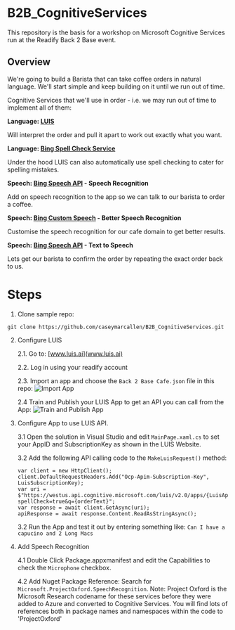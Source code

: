 ﻿# B2B_CognitiveServices
This repository is the basis for a workshop on Microsoft Cognitive Services run at the Readify Back 2 Base event.

## Overview

We're going to build a Barista that can take coffee orders in natural language. We'll start simple and keep building on it until we run out of time.

Cognitive Services that we'll use in order - i.e. we may run out of time to implement all of them:

__Language: [LUIS](https://azure.microsoft.com/en-us/services/cognitive-services/language-understanding-intelligent-service/)__

Will interpret the order and pull it apart to work out exactly what you want. 

__Language: [Bing Spell Check Service](https://azure.microsoft.com/en-us/services/cognitive-services/spell-check/)__ 

Under the hood LUIS can also automatically use spell checking to cater for spelling mistakes.

__Speech: [Bing Speech API]() - Speech Recognition__

Add on speech recognition to the app so we can talk to our barista to order a coffee.

__Speech: [Bing Custom Speech]() - Better Speech Recognition__

Customise the speech recognition for our cafe domain to get better results.

__Speech: [Bing Speech API]() - Text to Speech__

Lets get our barista to confirm the order by repeating the exact order back to us.



# Steps

1. Clone sample repo:

```git clone https://github.com/caseymarcallen/B2B_CognitiveServices.git```

2. Configure LUIS

    2.1. Go to: [www.luis.ai](www.luis.ai)

    2.2. Log in using your readify account

    2.3. Import an app and choose the `Back 2 Base Cafe.json` file in this repo: ![Import App](1_ImportLuisApp.png)

    2.4 Train and Publish your LUIS App to get an API you can call from the App: ![Train and Publish App](2_TrainAndPublishLuisApp.png)

3. Configure App to use LUIS API.

    3.1 Open the solution in Visual Studio and edit `MainPage.xaml.cs` to set your AppID and SubscriptionKey as shown in the LUIS Website.

    3.2 Add the following API calling code to the `MakeLuisRequest()` method:
    ```
    var client = new HttpClient();
    client.DefaultRequestHeaders.Add("Ocp-Apim-Subscription-Key", LuisSubscriptionKey);
    var uri = $"https://westus.api.cognitive.microsoft.com/luis/v2.0/apps/{LuisAppId}?spellCheck=true&q={orderText}";
    var response = await client.GetAsync(uri);
    apiResponse = await response.Content.ReadAsStringAsync();
    ```

    3.2 Run the App and test it out by entering something like:
    ```Can I have a capucino and 2 Long Macs```

4. Add Speech Recognition

    4.1 Double Click Package.appxmanifest and edit the Capabilities to check the `Microphone` checkbox.

    4.2 Add Nuget Package Reference: Search for `Microsoft.ProjectOxford.SpeechRecognition`. Note: Project Oxford is the Microsoft Research codename for these services before they were added to Azure and converted to Cognitive Services. You will find lots of references both in package names and namespaces within the code to 'ProjectOxford'
